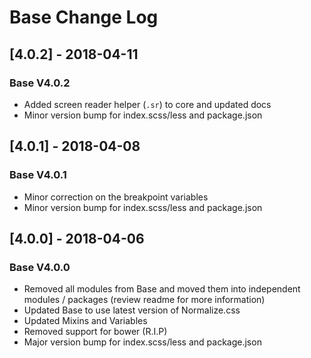 # Base Change Log

## [4.0.2] - 2018-04-11
### Base V4.0.2
- Added screen reader helper (`.sr`) to core and updated docs
- Minor version bump for index.scss/less and package.json

## [4.0.1] - 2018-04-08
### Base V4.0.1
- Minor correction on the breakpoint variables
- Minor version bump for index.scss/less and package.json

## [4.0.0] - 2018-04-06
### Base V4.0.0
- Removed all modules from Base and moved them into independent modules / packages (review readme for more information)
- Updated Base to use latest version of Normalize.css
- Updated Mixins and Variables
- Removed support for bower (R.I.P)
- Major version bump for index.scss/less and package.json
